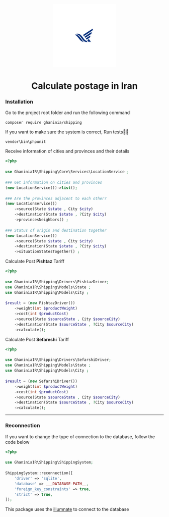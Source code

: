 <div align="center">
<img src="./shipping.png" height="200" />
</div>

<h1 align="center">Calculate postage in Iran</h1>

<h3>Installation</h5>
<p>Go to the project root folder and run the following command</p>

```composer log
composer require ghaninia/shipping
```
<p>If you want to make sure the system is correct, Run tests🐱‍🚀</p>

```composer log
vendor\bin\phpunit 
```

<p>Receive information of cities and provinces and their details</p>

```php
<?php 

use GhaniniaIR\Shipping\Core\Services\LocationService ;

### Get information on cities and provinces
(new LocationService())->list();

### Are the provinces adjacent to each other?
(new LocationService())
    ->source(State $state , City $city)
    ->destination(State $state , ?City $city)
    ->provincesNeighbors() ;

### Status of origin and destination together
(new LocationService())
    ->source(State $state , City $city)
    ->destination(State $state , ?City $city)
    ->situationStatesTogether() ; 

````

<p>Calculate Post <b>Pishtaz</b> Tariff</p>

```php
<?php

use GhaniniaIR\Shipping\Drivers\PishtazDriver;
use GhaniniaIR\Shipping\Models\State ;
use GhaniniaIR\Shipping\Models\City ;

$result = (new PishtazDriver())
    ->weight(int $productWeight)
    ->cost(int $productCost)
    ->source(State $sourceState , City $sourceCity)
    ->destination(State $sourceState , ?City $sourceCity)
    ->calculate();
```

<p>Calculate Post <b>Sefareshi</b> Tariff</p>

```php
<?php

use GhaniniaIR\Shipping\Drivers\SefarshiDriver;
use GhaniniaIR\Shipping\Models\State ;
use GhaniniaIR\Shipping\Models\City ;

$result = (new SefarshiDriver())
    ->weight(int $productWeight)
    ->cost(int $productCost)
    ->source(State $sourceState , City $sourceCity)
    ->destination(State $sourceState , ?City $sourceCity)
    ->calculate();
```

<hr />

<h3>Reconnection</h3>
<p>If you want to change the type of connection to the database, follow the code below</p>

```php
<?php 

use GhaniniaIR\Shipping\ShippingSystem;

ShippingSystem::reconnection([
    'driver' => 'sqlite',
    'database' => ___DATABASE-PATH__,
    'foreign_key_constraints' => true,
    'strict' => true,
]);
```
<p>This package uses the <a href="https://github.com/illuminate/database">illumnate</a> to connect to the database</p>

